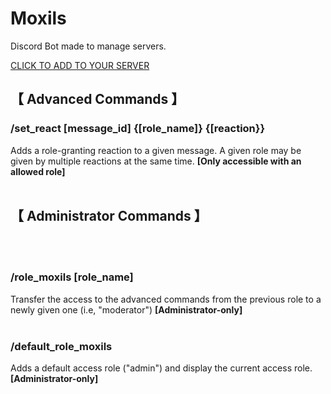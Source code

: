 # **Moxils**


Discord Bot made to manage servers.

[CLICK TO ADD TO YOUR SERVER](https://discord.com/oauth2/authorize?client_id=1307728119397879912)

## 【 Advanced Commands 】

### /set_react [message_id] {[role_name]} {[reaction}}
Adds a role-granting reaction to a given message.
A given role may be given by multiple reactions at the same time. 
**[Only accessible with an allowed role]**
</br></br>

## 【 Administrator Commands 】
</br></br>

### /role_moxils [role_name]
Transfer the access to the advanced commands from the previous role to a newly given one (i.e, "moderator")
**[Administrator-only]**
</br></br>
### /default_role_moxils
Adds a default access role ("admin") and display the current access role.
**[Administrator-only]**
